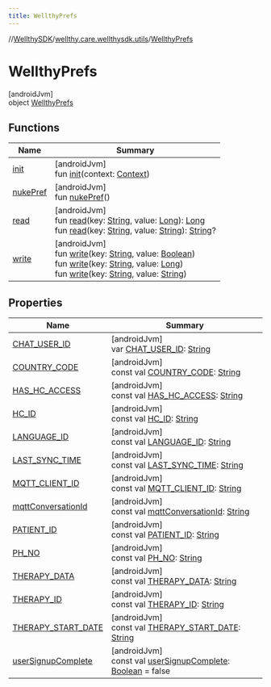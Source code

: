 ```yaml
---
title: WellthyPrefs
---
```

//[WellthySDK](../../../index.html)/[wellthy.care.wellthysdk.utils](../index.html)/[WellthyPrefs](index.html)



# WellthyPrefs



[androidJvm]\
object [WellthyPrefs](index.html)



## Functions


| Name | Summary |
|---|---|
| [init](init.html) | [androidJvm]<br>fun [init](init.html)(context: [Context](https://developer.android.com/reference/kotlin/android/content/Context.html)) |
| [nukePref](nuke-pref.html) | [androidJvm]<br>fun [nukePref](nuke-pref.html)() |
| [read](read.html) | [androidJvm]<br>fun [read](read.html)(key: [String](https://kotlinlang.org/api/latest/jvm/stdlib/kotlin/-string/index.html), value: [Long](https://kotlinlang.org/api/latest/jvm/stdlib/kotlin/-long/index.html)): [Long](https://kotlinlang.org/api/latest/jvm/stdlib/kotlin/-long/index.html)<br>fun [read](read.html)(key: [String](https://kotlinlang.org/api/latest/jvm/stdlib/kotlin/-string/index.html), value: [String](https://kotlinlang.org/api/latest/jvm/stdlib/kotlin/-string/index.html)): [String](https://kotlinlang.org/api/latest/jvm/stdlib/kotlin/-string/index.html)? |
| [write](write.html) | [androidJvm]<br>fun [write](write.html)(key: [String](https://kotlinlang.org/api/latest/jvm/stdlib/kotlin/-string/index.html), value: [Boolean](https://kotlinlang.org/api/latest/jvm/stdlib/kotlin/-boolean/index.html))<br>fun [write](write.html)(key: [String](https://kotlinlang.org/api/latest/jvm/stdlib/kotlin/-string/index.html), value: [Long](https://kotlinlang.org/api/latest/jvm/stdlib/kotlin/-long/index.html))<br>fun [write](write.html)(key: [String](https://kotlinlang.org/api/latest/jvm/stdlib/kotlin/-string/index.html), value: [String](https://kotlinlang.org/api/latest/jvm/stdlib/kotlin/-string/index.html)) |


## Properties


| Name | Summary |
|---|---|
| [CHAT_USER_ID](-c-h-a-t_-u-s-e-r_-i-d.html) | [androidJvm]<br>var [CHAT_USER_ID](-c-h-a-t_-u-s-e-r_-i-d.html): [String](https://kotlinlang.org/api/latest/jvm/stdlib/kotlin/-string/index.html) |
| [COUNTRY_CODE](-c-o-u-n-t-r-y_-c-o-d-e.html) | [androidJvm]<br>const val [COUNTRY_CODE](-c-o-u-n-t-r-y_-c-o-d-e.html): [String](https://kotlinlang.org/api/latest/jvm/stdlib/kotlin/-string/index.html) |
| [HAS_HC_ACCESS](-h-a-s_-h-c_-a-c-c-e-s-s.html) | [androidJvm]<br>const val [HAS_HC_ACCESS](-h-a-s_-h-c_-a-c-c-e-s-s.html): [String](https://kotlinlang.org/api/latest/jvm/stdlib/kotlin/-string/index.html) |
| [HC_ID](-h-c_-i-d.html) | [androidJvm]<br>const val [HC_ID](-h-c_-i-d.html): [String](https://kotlinlang.org/api/latest/jvm/stdlib/kotlin/-string/index.html) |
| [LANGUAGE_ID](-l-a-n-g-u-a-g-e_-i-d.html) | [androidJvm]<br>const val [LANGUAGE_ID](-l-a-n-g-u-a-g-e_-i-d.html): [String](https://kotlinlang.org/api/latest/jvm/stdlib/kotlin/-string/index.html) |
| [LAST_SYNC_TIME](-l-a-s-t_-s-y-n-c_-t-i-m-e.html) | [androidJvm]<br>const val [LAST_SYNC_TIME](-l-a-s-t_-s-y-n-c_-t-i-m-e.html): [String](https://kotlinlang.org/api/latest/jvm/stdlib/kotlin/-string/index.html) |
| [MQTT_CLIENT_ID](-m-q-t-t_-c-l-i-e-n-t_-i-d.html) | [androidJvm]<br>const val [MQTT_CLIENT_ID](-m-q-t-t_-c-l-i-e-n-t_-i-d.html): [String](https://kotlinlang.org/api/latest/jvm/stdlib/kotlin/-string/index.html) |
| [mqttConversationId](mqtt-conversation-id.html) | [androidJvm]<br>const val [mqttConversationId](mqtt-conversation-id.html): [String](https://kotlinlang.org/api/latest/jvm/stdlib/kotlin/-string/index.html) |
| [PATIENT_ID](-p-a-t-i-e-n-t_-i-d.html) | [androidJvm]<br>const val [PATIENT_ID](-p-a-t-i-e-n-t_-i-d.html): [String](https://kotlinlang.org/api/latest/jvm/stdlib/kotlin/-string/index.html) |
| [PH_NO](-p-h_-n-o.html) | [androidJvm]<br>const val [PH_NO](-p-h_-n-o.html): [String](https://kotlinlang.org/api/latest/jvm/stdlib/kotlin/-string/index.html) |
| [THERAPY_DATA](-t-h-e-r-a-p-y_-d-a-t-a.html) | [androidJvm]<br>const val [THERAPY_DATA](-t-h-e-r-a-p-y_-d-a-t-a.html): [String](https://kotlinlang.org/api/latest/jvm/stdlib/kotlin/-string/index.html) |
| [THERAPY_ID](-t-h-e-r-a-p-y_-i-d.html) | [androidJvm]<br>const val [THERAPY_ID](-t-h-e-r-a-p-y_-i-d.html): [String](https://kotlinlang.org/api/latest/jvm/stdlib/kotlin/-string/index.html) |
| [THERAPY_START_DATE](-t-h-e-r-a-p-y_-s-t-a-r-t_-d-a-t-e.html) | [androidJvm]<br>const val [THERAPY_START_DATE](-t-h-e-r-a-p-y_-s-t-a-r-t_-d-a-t-e.html): [String](https://kotlinlang.org/api/latest/jvm/stdlib/kotlin/-string/index.html) |
| [userSignupComplete](user-signup-complete.html) | [androidJvm]<br>const val [userSignupComplete](user-signup-complete.html): [Boolean](https://kotlinlang.org/api/latest/jvm/stdlib/kotlin/-boolean/index.html) = false |

